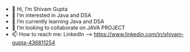 - 👋 Hi, I’m Shivam Gupta
- 👀 I’m interested in Java and DSA
- 🌱 I’m currently learning Java and DSA
- 💞️ I’m looking to collaborate on JAVA PROJECT
- 📫 How to reach me: LinkedIn --> https://www.linkedin.com/in/shivam-gupta-436811254

<!---
SHIVAM4510/SHIVAM4510 is a ✨ special ✨ repository because its `README.md` (this file) appears on your GitHub profile.
You can click the Preview link to take a look at your changes.
--->
